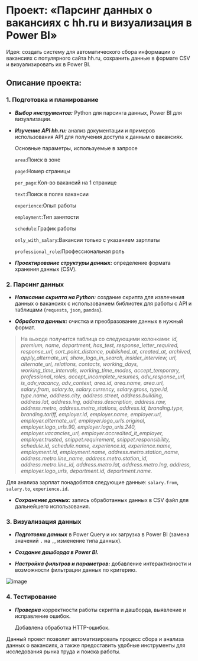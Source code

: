 # Проект: «Парсинг данных о вакансиях с hh.ru и визуализация в Power BI»
Идея: создать систему для автоматического сбора информации о вакансиях с популярного сайта hh.ru, сохранить данные в формате CSV и визуализировать их в Power BI.

## Описание проекта:

### 1. Подготовка и планирование

+ **_Выбор инструментов:_** Python для парсинга данных, Power BI для визуализации.

+ **_Изучение API hh.ru:_** анализ документации и примеров использования API для получения доступа к данным о вакансиях.

  Основные параметры, используемые в запросе

  ```area```:Поиск в зоне
  
  ```page```:Номер страницы

  ```per_page```:Кол-во вакансий на 1 странице
  
  ```text```:Поиск в полях вакансии
  
  ```experience```:Опыт работы
  
  ```employment```:Тип занятости
  
  ```schedule```:График работы
  
  ```only_with_salary```:Вакансии только с указанием зарплаты
  
  ```professional_role```:Профессиональная роль

+ **_Проектирование структуры данных:_** определение формата хранения данных (CSV). 

### 2. Парсинг данных 

+ **_Написание скрипта на Python:_** создание скрипта для извлечения данных о вакансиях с использованием библиотек для работы с API и таблицами (```requests```, ```json```, ```pandas```). 

+ **_Обработка данных:_** очистка и преобразование данных в нужный формат.

>  На выходе получится таблица со следующими колонками: _id, premium, name, department, has_test,  response_letter_required, response_url, sort_point_distance, published_at, created_at, archived, apply_alternate_url, show_logo_in_search, insider_interview, url, alternate_url, relations, contacts, working_days, working_time_intervals, working_time_modes, accept_temporary, professional_roles, accept_incomplete_resumes, adv_response_url, is_adv_vacancy, adv_context, area.id, area.name, area.url, salary.from, salary.to, salary.currency, salary.gross, type.id, type.name, address.city, address.street, address.building, address.lat, address.lng, address.description, address.raw, address.metro, address.metro_stations, address.id, branding.type, branding.tariff, employer.id, employer.name, employer.url, employer.alternate_url, employer.logo_urls.original, employer.logo_urls.90, employer.logo_urls.240, employer.vacancies_url, employer.accredited_it_employer, employer.trusted, snippet.requirement, snippet.responsibility, schedule.id, schedule.name, experience.id, experience.name, employment.id, employment.name, address.metro.station_name, address.metro.line_name, address.metro.station_id, address.metro.line_id, address.metro.lat, address.metro.lng, address, employer.logo_urls, department.id, department.name._

  Для анализа зарплат понадобятся следующие данные: ```salary.from```, ```salary.to```, ```experience.id```.

+ **_Сохранение данных:_** запись обработанных данных в CSV файл для дальнейшего использования.

### 3. Визуализация данных

+ **_Подготовка данных_** в Power Query и их загрузка в Power BI (замена значений ```.``` на ```,```, изменение типа данных).

+ **_Создание дашборда в Power BI._**

+ **_Настройка фильтров и параметров:_** добавление интерактивности и возможности фильтрации данных по критерию.

![image](https://github.com/user-attachments/assets/2777c638-8ed6-41c1-928a-f25dc28891f6)

### 4. Тестирование 

+ **_Проверка_** корректности работы скрипта и дашборда, выявление и исправление ошибок.

  Добавлена обработка HTTP-ошибок.

Данный проект позволит автоматизировать процесс сбора и анализа данных о вакансиях, а также предоставить удобные инструменты для исследования рынка труда и поиска работы.
